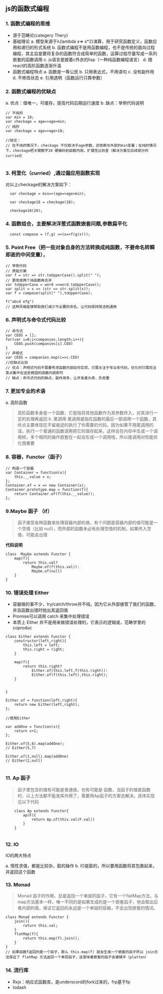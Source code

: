 ## js的函数式编程

### 1. 函数式编程的思维
- 源于范畴论(categery Thery)
- 基础理论
 a. 模型来源于λ(lambda x=> x*2)演算，用于研究函数定义，函数应用和递归的形式系统
 b. 函数式编程不是用函数编程，也不是传统的面向过程编程，其主旨是要将复杂的函数符合成简单的函数，运算过程尽量写成一系列嵌套的函数调用
 c. js语言是披着c外衣的lisp（一种纯函数编程语言）
 d. 随react的高阶函数逐渐升温
- 函数式编程特点
 a. 函数是一等公民
 b. 只用表达式，不用语句
 c. 没有副作用
 d. 不修改状态
 e. 引用透明（函数运行只靠参数）

 ### 2. 函数式编程的优缺点
  a. 优点：值唯一，可缓存，提高代码后期运行速度
  b. 缺点：举例代码说明
  ```
  // 不纯的
  var min = 18;
  var checkage = age=>age>min;
  // 纯的
  var checkage = age=>age>18;

  //结论：
  // 在不纯的情况下，checkage 不仅取决于age参数，还依赖与外部的min变量；在纯的情况下，checkage把关键数字18 硬编码到函数内部，扩展性比较差（解决方案见后续部分的curried）


  ```
 ### 3. 柯里化（curried）,通过偏应用函数实现
  对以上checkage的解决方案如下：
  ```
    var checkage = min=>(age=>age>min);

    var checkage18 = checkage(18);

    checkage18(20);

  ```
###  4. 函数组合，主要解决洋葱式函数嵌套问题,参数扁平化
  ```
    const compose = (f,g) =>(x=>f(g(x)));

  ```
###  5. Point Free（把一些对象自身的方法转换成纯函数，不要命名转瞬即逝的中间变量），
  ```
  // 举例代码
  // 原始方案
  var f = str => str.toUpperCase().split(" ");
  // 更改成两个纯函数再合并
  var toUpperCase = word =>word.toUpperCase();
  var split = x => (str => str.split(x));
  var f = compose(split(" "),toUpperCase);

  f("abcd efg")
  // 这种风格能够帮助我们减少不必要的命名，让代码保持简洁和通用

  ```
###  6. 声明式与命令式代码比较
  ```
  // 命令式
  var CEOS = [];
  for(var i=0;i<companies.length;i++){
      CEOS.push(companies[i].CEO)
  }
  // 声明式
  var CEOS = companies.map(c=>c.CEO)
  //优缺点比较
  // 优点：声明式代码不需要考虑函数内部如何实现，只需关注于写业务代码，优化时只需将注意点集中在这些稳固的函数内部即可
  // 缺点：命令式代码的缺点，副作用多，让开发者头疼，负担重
  ```
### 7. 更加专业的术语
   a. 高阶函数
   > 高阶函数本身是一个函数，它是指将其他函数作为其参数传入，对其进行一定的处理再返回
   b. 尾调用
   >  尾调用是指在函数的最后一部调用一个函数，其优点主要体现在不留痕迹的执行了你需要的代码，因为如果不用尾调用的话，执行一个普通的函数调用把它的值存起来，这样会在内存中生成一个调用桢，多个相同的操作嵌套在一起会形成一个调用栈，所以尾调用对性能优化很重要

### 8. 容器，Functor（函子）
```
// 构造一个容器
var Container = function(x){
    this.__value = x;
};
Container.of = x => new Container(x);
Container.prototype.map = function(f){
    return Container.of(f(this.__value));
};

```
### 9.Maybe 函子 （if）
>  函子接受各种函数来处理容器内部的值，有个问题是容器内部的值可能是一个空值（比如 null），而外部的函数未必有处理空值的机制，如果传入空值，可能会出错

**代码说明**
```
class  Maybe extends Functor {
    map(f){
        return this.val?
            Maybe.of(f(this.val)):
            Maybe.of(null)
    }
}

```
### 10. 错误处理 Either

- 容器做的事不少，try/catch/throw并不纯，因为它从外部接管了我们的函数，并且函数出错时抛出其返回值
- Promise可以调用 catch 来集中处理错误
- 本质上 Either 并不是用来做错误处理的，它表示的逻辑或，范畴学里的coproduc
```
class Either extends Functor {
    constructor(left,right){
        this.left = left;
        this.right = right;
    }

    map(f){
        return this.right?
            Either.of(this.left,f(this.right)):
            Either.of(f(this.left),this.right);
    }


}

Either.of = function(left,right){
    return new Either(left,right);
};

//使用Either

var addOne = function(x){
    return x+1;
};

Either.of(5,6).map(addOne);
// Either(5,7)

Either.of(1,null).map(addOne)
// Either(2,null)


```

### 11. Ap 函子
> 函子里包含的值有可能是普通值，也有可能是 函数，当函子的值是函数时，以上方法都不能发挥作用了，需要用Ap函子的方案去解决，具体实现见以下代码

```
    class Ap extends Functor{
        ap(F){
            return Ap.of(this.val(F.val))
        }
    }


```
### 12. IO

IO的两大特点

a. 惰性求值，都是比较杂，脏的操作
b. IO是脏的，所以要用函数将其包裹起来，并返回这个函数

### 13. Monad

> Monad 函子的作用，总是返回一个单层的函子，它有一个flatMap方法，与map方法基本一样，唯一不同的是如果生成的是一个嵌套函子，他会取出后者内部的值，保证它返回的永远是一个单层的容器，不会出现嵌套的情况。


```
class Monad extends Functor {
    join(){
        return this.val;
    }
    flatMap(f){
        return this.map(f).join();
    }
}
// 如果函数f返回的是一个函子，那么 this.map(f) 就会生成一个嵌套的函子所以 join方法保证了 flatMap 方法返回一个单层函子，这意味着嵌套的函子会被铺平（platten）

```
### 14. 流行库

- Rxjx：响应式函数库，是underscord的fork过来的，frp基于fp
- lodash